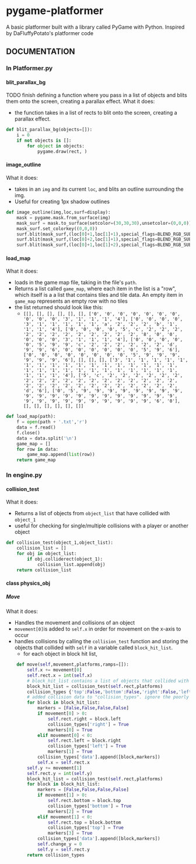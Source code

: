 
# pygame-platformer
A basic platformer built with a library called PyGame with Python. Inspired by DaFluffyPotato's platformer code

## DOCUMENTATION
### In Platformer.py

#### blit_parallax_bg
TODO finish defining a function where you pass in a list of objects and blits them onto the screen, creating a parallax effect.
What it does: 
- the function takes in a list of rects to blit onto the screen, creating a parallax effect.

```python
def blit_parallax_bg(objects=[]):
    i = 0
    if not objects is []:
        for object in objects: 
            pygame.draw(rect, )
```

#### image_outline
What it does:
- takes in an `img` and its current `loc`, and blits an outline surrounding the img.
- Useful for creating 1px shadow outlines

```python
def image_outline(img,loc,surf=display): 
    mask = pygame.mask.from_surface(img)
    mask_surf = mask.to_surface(setcolor=(30,30,30),unsetcolor=(0,0,0))
    mask_surf.set_colorkey((0,0,0))
    surf.blit(mask_surf,(loc[0]+1,loc[1]+1),special_flags=BLEND_RGB_SUB)
    surf.blit(mask_surf,(loc[0]+2,loc[1]+1),special_flags=BLEND_RGB_SUB)
    surf.blit(mask_surf,(loc[0]+1,loc[1]+2),special_flags=BLEND_RGB_SUB)
```

#### load_map
What it does: 
- loads in the game map file, taking in the file's `path`. 
- Returns a list called `game_map`, where each item in the list is a "row", which itself is a a list that contains tiles and tile data. An empty item in `game_map` represents an empty row with no tiles
- the list returned should look like this:
	- `[[], [], [], [], [], [], ['0', '0', '0', '0', '0', '0', '0', '0', '0', '0', '3', '1', '1', '1', '4'], ['0', '0', '0', '0', '3', '1', '1', '1', '1', '1', 'a', '2', '2', '2', 'b', '1', '1', '1', '4'], ['0', '0', '0', '0', '5', 'c', '2', '2', '2', '2', '2', '2', '2', '2', '2', '2', '2', '2', '8', '0', '0', '0', '0', '0', '3', '1', '1', '1', '4'], ['0', '0', '0', '0', '0', '5', '9', '9', 'c', '2', '2', '2', '2', '2', '2', 'd', '9', '9', '6', '0', '0', '0', '0', '0', '0', '5', '9', '6'], ['0', '0', '0', '0', '0', '0', '0', '0', '5', '9', '9', '9', '9', '9', '9', '6'], [], [], [], ['3', '1', '1', '1', '1', '1', '1', '1', '1', '1', '1', '1', '1', '1', '1', '1', '1', '1', '1', '1', '1', '1', '1', '1', '1', '1', '1', '1', '1', '1', '1', '1', '1', '4'], ['5', 'c', '2', '2', '2', '2', '2', '2', '2', '2', '2', '2', '2', '2', '2', '2', '2', '2', '2', '2', '2', '2', '2', '2', '2', '2', '2', '2', '2', '2', '2', '2', 'd', '6'], ['0', '5', '9', '9', '9', '9', '9', '9', '9', '9', '9', '9', '9', '9', '9', '9', '9', '9', '9', '9', '9', '9', '9', '9', '9', '9', '9', '9', '9', '9', '9', '9', '6', '0'], [], [], [], [], [], []]`
```python
def load_map(path):
    f = open(path + '.txt','r')
    data = f.read()
    f.close()
    data = data.split('\n')
    game_map = []
    for row in data:
        game_map.append(list(row))
    return game_map
```

### In engine.py
#### collision_test
What it does:
- Returns a list of objects from `object_list` that have collided with `object_1`
- useful for checking for single/multiple collisions with a player or another object
```python
def collision_test(object_1,object_list):
    collision_list = []
    for obj in object_list:
        if obj.colliderect(object_1):
            collision_list.append(obj)
    return collision_list
```

#### class physics_obj
##### Move
What it does:
- Handles the movement and collisions of an object
- `movement[0]`is added to `self.x` in order for movement on the x-axis to occur
- handles collisions by calling the `collision_test` function and storing the objects that collided with `self` in a variable called `block_hit_list`.
	- for each object in block hit list, 

```python
    def move(self,movement,platforms,ramps=[]):
        self.x += movement[0]
        self.rect.x = int(self.x)
        # block_hit_list contains a list of objects that collided with self.rect
        block_hit_list = collision_test(self.rect,platforms)
        collision_types {'top':False,'bottom':False,'right':False,'left':False,'slant_bottom':False,'data':[]}
        # added collision data to "collision_types". ignore the poorly chosen variable name
        for block in block_hit_list:
            markers = [False,False,False,False]
            if movement[0] > 0:
                self.rect.right = block.left
                collision_types['right'] = True
                markers[0] = True
            elif movement[0] < 0:
                self.rect.left = block.right
                collision_types['left'] = True
                markers[1] = True
            collision_types['data'].append([block,markers])
            self.x = self.rect.x
        self.y += movement[1]
        self.rect.y = int(self.y)
        block_hit_list = collision_test(self.rect,platforms)
        for block in block_hit_list:
            markers = [False,False,False,False]
            if movement[1] > 0:
                self.rect.bottom = block.top
                collision_types['bottom'] = True
                markers[2] = True
            elif movement[1] < 0:
                self.rect.top = block.bottom
                collision_types['top'] = True
                markers[3] = True
            collision_types['data'].append([block,markers])
            self.change_y = 0
            self.y = self.rect.y
        return collision_types
```

